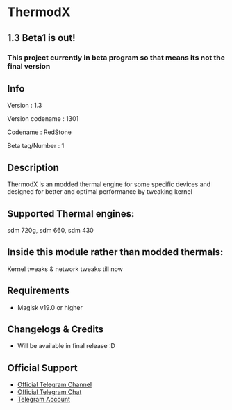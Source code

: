 # ThermodX
## 1.3 Beta1 is out!
### This project currently in beta program so that means its not the final version

## Info
Version : 1.3

Version codename : 1301

Codename : RedStone

Beta tag/Number : 1

## Description
ThermodX is an modded thermal engine for some specific devices 
and designed for better and optimal performance by tweaking kernel

## Supported Thermal engines:
sdm 720g,
sdm 660,
sdm 430

## Inside this module rather than modded thermals:
Kernel tweaks & network tweaks till now

## Requirements
- Magisk v19.0 or higher

## Changelogs & Credits

- Will be available in final release :D

## Official Support
- <a href="https://t.me/ThermodX">Official Telegram Channel</a>
- <a href="https://t.me/Thermxocg">Official Telegram Chat</a>
- <a href="https://t.me/imUsif12">Telegram Account</a>
